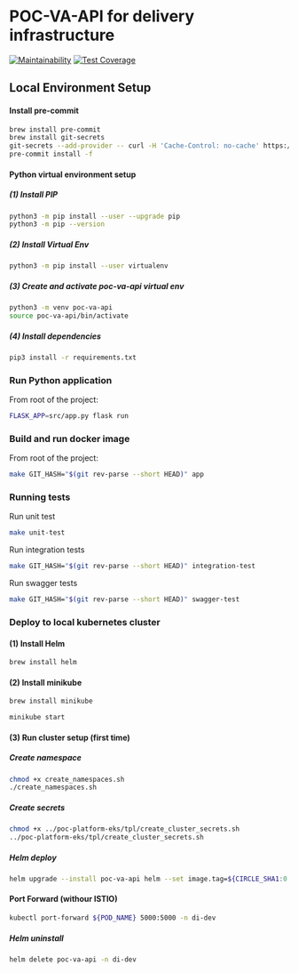 # POC-VA-API for delivery infrastructure
[![Maintainability](https://api.codeclimate.com/v1/badges/cdd8fff724faa3eef566/maintainability)](https://codeclimate.com/github/ThoughtWorks-DPS/poc-va-api/maintainability)
[![Test Coverage](https://api.codeclimate.com/v1/badges/cdd8fff724faa3eef566/test_coverage)](https://codeclimate.com/github/ThoughtWorks-DPS/poc-va-api/test_coverage)
## Local Environment Setup
#### Install pre-commit
```sh
brew install pre-commit
brew install git-secrets
git-secrets --add-provider -- curl -H 'Cache-Control: no-cache' https://raw.githubusercontent.com/ThoughtWorks-DPS/poc-resources/main/git-secrets-pattern.txt
pre-commit install -f 
```

#### Python virtual environment setup
##### (1) Install PIP
```sh 
python3 -m pip install --user --upgrade pip
python3 -m pip --version
```
##### (2) Install Virtual Env
```sh
python3 -m pip install --user virtualenv
``` 
##### (3) Create and activate poc-va-api virtual env
```sh
python3 -m venv poc-va-api
source poc-va-api/bin/activate
``` 
##### (4) Install dependencies
```sh
pip3 install -r requirements.txt
``` 

### Run Python application
From root of the project:
```sh
FLASK_APP=src/app.py flask run
```

### Build and run docker image
From root of the project:
```sh
make GIT_HASH="$(git rev-parse --short HEAD)" app
```

### Running tests
Run unit test
```sh
make unit-test
```
Run integration tests
```sh
make GIT_HASH="$(git rev-parse --short HEAD)" integration-test
```
Run swagger tests
```sh
make GIT_HASH="$(git rev-parse --short HEAD)" swagger-test
```

### Deploy to local kubernetes cluster
#### (1) Install Helm
```sh
brew install helm
```
#### (2) Install minikube
```sh
brew install minikube
```
```sh
minikube start
```
#### (3) Run cluster setup (first time)
##### Create namespace
```sh
chmod +x create_namespaces.sh
./create_namespaces.sh
```
##### Create secrets
```sh
chmod +x ../poc-platform-eks/tpl/create_cluster_secrets.sh
../poc-platform-eks/tpl/create_cluster_secrets.sh
```
##### Helm deploy
```sh
helm upgrade --install poc-va-api helm --set image.tag=${CIRCLE_SHA1:0:7} -n di-dev
```
#### Port Forward (withour ISTIO)
```sh
kubectl port-forward ${POD_NAME} 5000:5000 -n di-dev
```
##### Helm uninstall
```sh
helm delete poc-va-api -n di-dev
```
